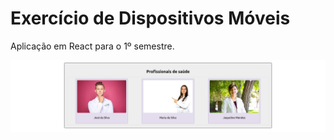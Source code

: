 # Exercício de Dispositivos Móveis

Aplicação em React para o 1º semestre.

![Preview do resultado final](preview.png)